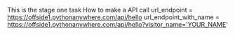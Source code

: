 This is the stage one task 
How to make a API call
url_endpoint = https://offside1.pythonanywhere.com/api/hello
url_endpoint_with_name = https://offside1.pythonanywhere.com/api/hello?visitor_name='YOUR_NAME'

